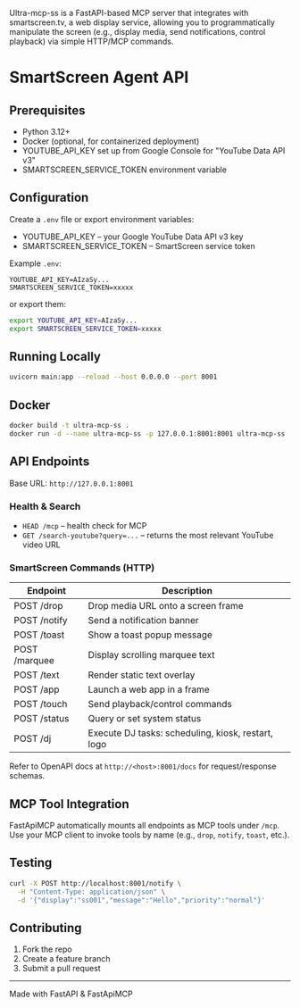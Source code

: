 Ultra-mcp-ss is a FastAPI-based MCP server that integrates with smartscreen.tv, a web display service, allowing you to programmatically manipulate the screen (e.g., display media, send notifications, control playback) via simple HTTP/MCP commands.

# SmartScreen Agent API

## Prerequisites
- Python 3.12+
- Docker (optional, for containerized deployment)
- YOUTUBE_API_KEY set up from Google Console for "YouTube Data API v3"
- SMARTSCREEN_SERVICE_TOKEN environment variable

## Configuration
Create a `.env` file or export environment variables:
- YOUTUBE_API_KEY – your Google YouTube Data API v3 key  
- SMARTSCREEN_SERVICE_TOKEN – SmartScreen service token

Example `.env`:
```dotenv
YOUTUBE_API_KEY=AIzaSy...
SMARTSCREEN_SERVICE_TOKEN=xxxxx
```
or export them:
```bash
export YOUTUBE_API_KEY=AIzaSy...
export SMARTSCREEN_SERVICE_TOKEN=xxxxx
```

## Running Locally
```bash
uvicorn main:app --reload --host 0.0.0.0 --port 8001
```

## Docker
```bash
docker build -t ultra-mcp-ss .
docker run -d --name ultra-mcp-ss -p 127.0.0.1:8001:8001 ultra-mcp-ss
```
## API Endpoints
Base URL: `http://127.0.0.1:8001`

### Health & Search

- `HEAD /mcp` – health check for MCP  
- `GET /search-youtube?query=...` – returns the most relevant YouTube video URL

### SmartScreen Commands (HTTP)

| Endpoint        | Description                                          |
| --------------- | ---------------------------------------------------- |
| POST /drop      | Drop media URL onto a screen frame                  |
| POST /notify    | Send a notification banner                          |
| POST /toast     | Show a toast popup message                          |
| POST /marquee   | Display scrolling marquee text                      |
| POST /text      | Render static text overlay                          |
| POST /app       | Launch a web app in a frame                         |
| POST /touch     | Send playback/control commands                      |
| POST /status    | Query or set system status                          |
| POST /dj        | Execute DJ tasks: scheduling, kiosk, restart, logo  |

Refer to OpenAPI docs at `http://<host>:8001/docs` for request/response schemas.

## MCP Tool Integration

FastApiMCP automatically mounts all endpoints as MCP tools under `/mcp`.  
Use your MCP client to invoke tools by name (e.g., `drop`, `notify`, `toast`, etc.).

## Testing

```bash
curl -X POST http://localhost:8001/notify \
  -H "Content-Type: application/json" \
  -d '{"display":"ss001","message":"Hello","priority":"normal"}'
```

## Contributing

1. Fork the repo  
2. Create a feature branch  
3. Submit a pull request  

---

Made with FastAPI & FastApiMCP
